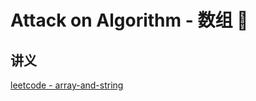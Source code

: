 # Attack on Algorithm - 数组 🐝 


<extoc></extoc>

## 讲义

[leetcode - array-and-string](https://leetcode-cn.com/leetbook/detail/array-and-string/)
